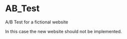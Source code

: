 # AB_Test
A/B Test for a fictional website

In this case the new website should not be implemented.
